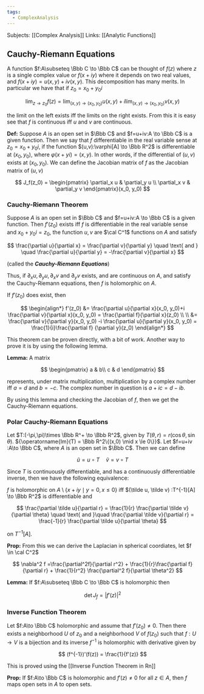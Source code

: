 ```yaml
---
tags:
  - ComplexAnalysis
---
```

Subjects: [[Complex Analysis]]
Links: [[Analytic Functions]]

## Cauchy-Riemann Equations

A function $f:A\subseteq \Bbb C \to \Bbb C$ can be thought of $f(z)$ where $z$ is a single complex value or $f(x+iy)$ where it depends on two real values, and $f(x+iy) = u(x,y) +iv(x,y)$. This decomposition has many merits. In particular we have that if $z_0 = x_0 +y_0 i$

$$ \lim_{z\to z_0}f(z) = \lim_{(x, y) \to (x_0, y_0)} u(x,y) + i \lim_{(x, y) \to (x_0, y_0)} v(x,y) $$

the limit on the left exists iff the limits on the right exists. From this it is easy see that $f$ is continuous iff $u$ and $v$ are continuous.

********Def:******** Suppose $A$ is an open set in $\Bbb C$ and $f=u+iv:A \to \Bbb C$ is a given function. Then we say that $f$ differentiable in the real variable sense at $z_0 = x_0 +y_0i$, if the function $(u,v):\varphi[A] \to \Bbb R^2$ is differentiable at $(x_0, y_0)$, where $\varphi(x+yi) =(x,y)$. In other words, if the differential of $(u,v)$ exists at $(x_0, y_0)$. We can define the Jacobian matrix of $f$ as the Jacobian matrix of $(u,v)$

$$ J_f(z_0) = \begin{pmatrix} \partial_x u & \partial_y u \\ \partial_x v & \partial_y v \end{pmatrix}(x_0, y_0) $$

### Cauchy-Riemann Theorem

Suppose $A$ is an open set in $\Bbb C$ and $f=u+iv:A \to \Bbb C$ is a given function. Then $f'(z_0)$ exists iff $f$ is differentiable in the real variable sense and $x_0 +y_0i = z_0$, the function $u, v$ are $\cal C^1$ functions on $A$ and satisfy

$$ \frac{\partial u}{\partial x} = \frac{\partial v}{\partial y} \quad \text{ and } \quad \frac{\partial u}{\partial y} = -\frac{\partial v}{\partial x} $$

(called the _******Cauchy-Riemann Equations******_)

Thus, if $\partial_x u,\partial_y u, \partial_x v$ and $\partial_y v$ exists, and are continuous on $A$, and satisfy the Cauchy-Riemann equations, then $f$ is holomorphic on $A$.

If $f'(z_0)$ does exist, then

$$ \begin{align*} f'(z_0) &= \frac{\partial u}{\partial x}(x_0, y_0)+i \frac{\partial v}{\partial x}(x_0, y_0) = \frac{\partial f}{\partial x}(z_0) \\ \\ &= \frac{\partial v}{\partial y}(x_0, y_0) -i \frac{\partial u}{\partial y}(x_0, y_0) = \frac{1}{i}\frac{\partial f} {\partial y}(z_0) \end{align*} $$

This theorem can be proven directly, with a bit of work. Another way to prove it is by using the following lemma.

**************Lemma:************** A matrix

$$ \begin{pmatrix} a & b\\ c & d \end{pmatrix} $$

represents, under matrix multiplication, multiplication by a complex number iff $a=d$ and ${b=-c}$. The complex number in question is $a+ic = d-ib$.

By using this lemma and checking the Jacobian of $f$, then we get the Cauchy-Riemann equations.

### Polar Cauchy-Riemann Equations

Let $T:(-\pi,\pi)\times \Bbb R^+ \to \Bbb R^2$, given by $T(\theta, r) = r(\cos \theta, \sin\theta)$. ${\operatorname{Im}(T) = \Bbb R^2\{(x,0) \mid x \le 0\}}$. Let $f=u+iv :A\to \Bbb C$, where $A$ is an open set in $\Bbb C$. Then we can define

$$ \tilde u = u \circ T \quad \tilde v = v \circ T $$

Since $T$ is continuously differentiable, and has a continuously differentiable inverse, then we have the following equivalence:

$f$ is holomorphic on $A\setminus \{x+iy \mid y= 0, x \le 0\}$ iff $(\tilde u, \tilde v) :T^{-1}[A] \to \Bbb R^2$ is differentiable and

$$ \frac{\partial \tilde u}{\partial r} = \frac{1}{r} \frac{\partial \tilde v}{\partial \theta} \quad \text{ and }\quad \frac{\partial \tilde v}{\partial r} = \frac{-1}{r} \frac{\partial \tilde u}{\partial \theta} $$

on $T^{-1}[A]$.

******Prop:****** From this we can derive the Laplacian in spherical coordiates, let $f \in \cal C^2$

$$ \nabla^2 f =\frac{\partial^2f}{\partial r^2} + \frac{1}{r}\frac{\partial f}{\partial r} + \frac{1}{r^2} \frac{\partial^2 f}{\partial \theta^2} $$

**************Lemma:************** If $f:A\subseteq \Bbb C \to \Bbb C$ is holomorphic then

$$ \det J_f = |f'(z)|^2 $$
### Inverse Function Theorem

Let $f:A\to \Bbb C$ holomorphic and assume that $f'(z_0) \ne0$. Then there exists a neighborhood $U$ of $z_0$ and a neighborhood $V$ of $f(z_0)$ such that $f:U\to V$ is a bijection and its inverse $f^{-1}$ is holomorphic with derivative given by

$$ (f^{-1})'(f(z)) = \frac{1}{f'(z)} $$

This is proved using the [[Inverse Function Theorem in Rn]]

**********Prop:********** If $f:A\to \Bbb C$ is holomorphic and $f'(z) \ne0$ for all $z \in A$, then $f$ maps open sets in $A$ to open sets.